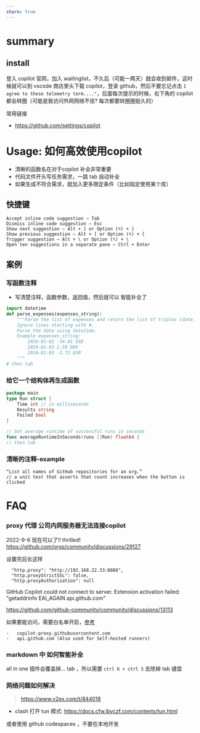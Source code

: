 ```yaml
---
share: true
---
```


# summary 

## install
登入 copilot 官网，加入 waitinglist，不久后（可能一两天）就会收到邮件，这时候就可以到 vscode 商店里头下载 copilot，登录 github，然后不要忘记点击 `I agree to these telemetry term...."`，后面每次提示的时候，右下角的 copilot 都会转圈（可能是我访问外网网络不佳? 每次都要转圈圈挺久的）

常用链接
- https://github.com/settings/copilot

# Usage: 如何高效使用copilot

- 清晰的函数名在对于copilot 补全非常重要
- 代码文件开头写任务需求，一路 tab 自动补全
- 如果生成不符合需求，就加入更多限定条件（比如指定使用某个库）

## 快捷键
```
Accept inline code suggestion — Tab
Dismiss inline code suggestion — Esc
Show next suggestion — Alt + ] or Option (⌥) + ]
Show previous suggestion — Alt + [ or Option (⌥) + [
Trigger suggestion — Alt + \ or Option (⌥) + \
Open ten suggestions in a separate pane — Ctrl + Enter
```

## 案例
### 写函数注释
- 写清楚注释，函数参数，返回值，然后就可以 智能补全了
```python
import datetime
def parse_expenses(expenses_string):
    """Parse the list of expenses and return the list of triples (date, value, currency).
    Ignore lines starting with #.
    Parse the date using datetime.
    Example expenses_string:
        2016-01-02 -34.01 USD
        2016-01-03 2.59 DKK
        2016-01-03 -2.72 EUR
    """
# then tab
```
### 给它一个结构体再生成函数
```go
package main
type Run struct {
    Time int // in milliseconds
    Results string
    Failed bool
}

// Get average runtime of successful runs in seconds
func averageRuntimeInSeconds(runs []Run) float64 {
// then tab
```

### 清晰的注释-example
```
“List all names of GitHub repositories for an org.”
// a unit test that asserts that count increases when the button is clicked 
```



# FAQ

### proxy 代理 公司内网服务器无法连接copilot

2022-9-6 现在可以了!! thrilled!
https://github.com/orgs/community/discussions/29127

设置完后长这样
```
  "http.proxy": "http://192.168.22.33:8888",
  "http.proxyStrictSSL": false,
  "http.proxyAuthorization": null
```

GitHub Copilot could not connect to server. Extension activation failed: "getaddrinfo EAI_AGAIN api.github.com"

https://github.com/github-community/community/discussions/13113

如果要能访问，需要白名单开启，[参考](https://github.com/orgs/github-community/discussions/8866)
```
-   copilot-proxy.githubusercontent.com
-   api.github.com (Also used for Self-hosted runners)
```

### markdown 中 如何智能补全
all in one 插件会覆盖掉... tab ，所以需要 `ctrl K + ctrl S` 去除掉 tab 键盘

### 网络问题如何解决

> https://www.v2ex.com/t/844018

- clash 打开 tun 模式: https://docs.cfw.lbyczf.com/contents/tun.html

或者使用 github codespaces ，不要在本地开发
